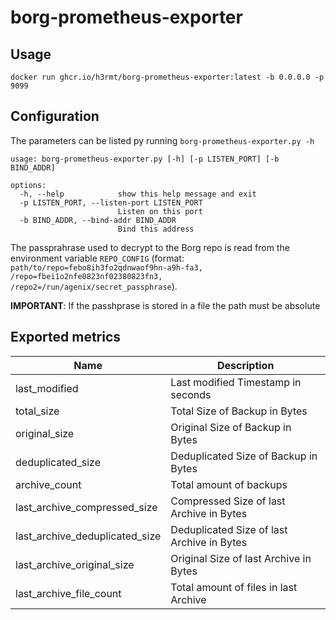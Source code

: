 # borg-prometheus-exporter

## Usage

``docker run ghcr.io/h3rmt/borg-prometheus-exporter:latest -b 0.0.0.0 -p 9099``

## Configuration

The parameters can be listed py running ``borg-prometheus-exporter.py -h``

```
usage: borg-prometheus-exporter.py [-h] [-p LISTEN_PORT] [-b BIND_ADDR]

options:
  -h, --help            show this help message and exit
  -p LISTEN_PORT, --listen-port LISTEN_PORT
                        Listen on this port
  -b BIND_ADDR, --bind-addr BIND_ADDR
                        Bind this address
```

The passprahrase used to decrypt to the Borg repo is read from the environment variable `REPO_CONFIG` (format:
``path/to/repo=febo8ih3fo2qdnwaof9hn-a9h-fa3, /repo=fbei1o2nfe0823nf02380823fn3, /repo2=/run/agenix/secret_passphrase``).

**IMPORTANT**: If the passhprase is stored in a file the path must be absolute

## Exported metrics

| Name                           | Description                                |
|--------------------------------|--------------------------------------------|
| last_modified                  | Last modified Timestamp in seconds         |
| total_size                     | Total Size of Backup in Bytes              |
| original_size                  | Original Size of Backup in Bytes           |
| deduplicated_size              | Deduplicated Size of Backup in Bytes       |
| archive_count                  | Total amount of backups                    |
| last_archive_compressed_size   | Compressed Size of last Archive in Bytes   |
| last_archive_deduplicated_size | Deduplicated Size of last Archive in Bytes |
| last_archive_original_size     | Original Size of last Archive in Bytes     |
| last_archive_file_count        | Total amount of files in last Archive      |